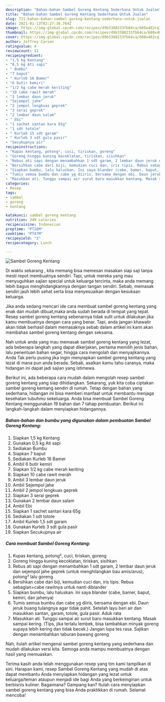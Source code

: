 ```yaml
---
description: "Bahan-bahan Sambel Goreng Kentang Sederhana Untuk Jualan"
title: "Bahan-bahan Sambel Goreng Kentang Sederhana Untuk Jualan"
slug: 721-bahan-bahan-sambel-goreng-kentang-sederhana-untuk-jualan
date: 2021-01-13T02:27:38.764Z
image: https://img-global.cpcdn.com/recipes/d9b3388233fb64ca/680x482cq70/sambel-goreng-kentang-foto-resep-utama.jpg
thumbnail: https://img-global.cpcdn.com/recipes/d9b3388233fb64ca/680x482cq70/sambel-goreng-kentang-foto-resep-utama.jpg
cover: https://img-global.cpcdn.com/recipes/d9b3388233fb64ca/680x482cq70/sambel-goreng-kentang-foto-resep-utama.jpg
author: Jeffrey Carson
ratingvalue: 4
reviewcount: 12
recipeingredient:
- "1,5 kg Kentang"
- "0,5 kg Ati sapi"
- " Bumbu"
- "7 baput"
- " Kurleb 16 Bamer"
- "6 butir kemiri"
- "1/2 kg cabe merah keriting"
- "10 cabe rawit merah"
- "3 lembar daun jeruk"
- "Sejempol jahe"
- "2 jempol lengkuas geprek"
- "3 serai geprek"
- "2 lembar daun salam"
- " Ebi"
- "1 sachet santan kara 65g"
- "1 sdt totole"
- " Kurleb 15 sdt garam"
- " Kurleb 3 sdt gula pasir"
- "Secukupnya air"
recipeinstructions:
- "Kupas kentang, potong², cuci, tiriskan, goreng"
- "Goreng hingga kuning kecoklatan, tiriskan, sisihkan"
- "Rebus ati sapi dengan menambahkan 1 sdt garam, 2 lembar daun jeruk dan sejempol jahe geprek (untuk menghilangkan bau amis/arus), potong² lalu goreng"
- "Bersihkan cabe dari biji, kemudian cuci dan, iris tipis. Rebus sebagian+cabe rawitnya untuk nanti diblander"
- "Siapkan bumbu, lalu haluskan. Ini saya blander (cabe, bamer, baput, kemiri, dan jahenya)"
- "Tumis semua bumbu dan cabe yg diiris, bersama dengan ebi. Daun jeruk buang tulangnya agar tidak pahit. Setelah layu beri air dan masukkan santan, garam, totole, gula pasir. Aduk rata"
- "Masukkan ati. Tunggu sampai air surut baru masukkan kentang. Masak sampai kering. (Tips, jika terlalu lembek, bisa tambahkan minyak goreng supaya lebih kering dan tidak becek.) Jangan lupa tes rasa. Sajikan dengan menambahkan taburan bawang goreng"
categories:
- Resep
tags:
- sambel
- goreng
- kentang

katakunci: sambel goreng kentang 
nutrition: 249 calories
recipecuisine: Indonesian
preptime: "PT26M"
cooktime: "PT47M"
recipeyield: "3"
recipecategory: Lunch

---
```



![Sambel Goreng Kentang](https://img-global.cpcdn.com/recipes/d9b3388233fb64ca/680x482cq70/sambel-goreng-kentang-foto-resep-utama.jpg)

Di waktu  sekarang , kita memang bisa memesan masakan siap saji tanpa mesti repot membuatnya sendiri. Tapi, untuk mereka yang mau menyuguhkan sajian special untuk keluarga tercinta, maka anda memang lebih bagus menghidangkannya dengan tangan sendiri. Sebab, memasak sendiri jauh lebih sehat serta bisa menyesuaikan dengan kesukaan keluarga.

Jika anda sedang mencari ide cara membuat sambel goreng kentang yang enak dan mudah dibuat,maka anda sudah berada di tempat yang tepat. Resep sambel goreng kentang  sebenarnya tidak sulit untuk dilakukan jika kamu membuatnya dengan cara yang benar. Tapi, anda jangan khawatir akan tidak berhasil dalam memasaknya 
sebab dalam artikel ini kami akan membahas sambel goreng kentang dengan seksama.  



Nah untuk anda yang mau memasak sambel goreng kentang yang lezat, ada beberapa langkah yang dapat dikerjakan, pertama memilih jenis bahan, lalu penentuan bahan segar, hingga cara mengolah dan menyajikannya. Anda Tak perlu pusing jika ingin menyiapkan sambel goreng kentang yang lezat di mana pun anda berada. Sebab, asalkan kamu  tahu caranya, maka hidangan ini dapat jadi sajian yang istimewa.

Berikut ini, ada beberapa cara mudah dalam mengolah resep sambel goreng kentang yang siap dihidangkan. Sekarang, yuk kita coba ciptakan sambel goreng kentang sendiri di rumah. Tetap dengan bahan yang sederhana, hidangan ini bisa memberi manfaat untuk membantu menjaga kesehatan tubuhmu sekeluarga. Anda bisa membuat Sambel Goreng Kentang menggunakan 19 bahan dan 7 tahap pembuatan. Berikut ini langkah-langkah dalam menyiapkan hidangannya.

<!--inarticleads1-->

##### Bahan-bahan dan bumbu yang digunakan dalam pembuatan Sambel Goreng Kentang:

1. Siapkan 1,5 kg Kentang
1. Gunakan 0,5 kg Ati sapi
1. Sediakan  Bumbu
1. Siapkan 7 baput
1. Sediakan  Kurleb 16 Bamer
1. Ambil 6 butir kemiri
1. Siapkan 1/2 kg cabe merah keriting
1. Siapkan 10 cabe rawit merah
1. Ambil 3 lembar daun jeruk
1. Ambil Sejempol jahe
1. Ambil 2 jempol lengkuas geprek
1. Siapkan 3 serai geprek
1. Gunakan 2 lembar daun salam
1. Ambil  Ebi
1. Siapkan 1 sachet santan kara 65g
1. Sediakan 1 sdt totole
1. Ambil  Kurleb 1,5 sdt garam
1. Gunakan  Kurleb 3 sdt gula pasir
1. Siapkan Secukupnya air




<!--inarticleads2-->

##### Cara membuat Sambel Goreng Kentang:

1. Kupas kentang, potong², cuci, tiriskan, goreng
1. Goreng hingga kuning kecoklatan, tiriskan, sisihkan
1. Rebus ati sapi dengan menambahkan 1 sdt garam, 2 lembar daun jeruk dan sejempol jahe geprek (untuk menghilangkan bau amis/arus), potong² lalu goreng
1. Bersihkan cabe dari biji, kemudian cuci dan, iris tipis. Rebus sebagian+cabe rawitnya untuk nanti diblander
1. Siapkan bumbu, lalu haluskan. Ini saya blander (cabe, bamer, baput, kemiri, dan jahenya)
1. Tumis semua bumbu dan cabe yg diiris, bersama dengan ebi. Daun jeruk buang tulangnya agar tidak pahit. Setelah layu beri air dan masukkan santan, garam, totole, gula pasir. Aduk rata
1. Masukkan ati. Tunggu sampai air surut baru masukkan kentang. Masak sampai kering. (Tips, jika terlalu lembek, bisa tambahkan minyak goreng supaya lebih kering dan tidak becek.) Jangan lupa tes rasa. Sajikan dengan menambahkan taburan bawang goreng




Nah, itulah artikel mengenai  sambel goreng kentang  yang sederhana dan mudah dilakukan versi kita. Semoga anda mampu membuatnya dengan hasil yang memuaskan. 

Terima kasih anda telah menggunakan resep yang tim kami tampilkan di sini. Harapan kami, resep  Sambel Goreng Kentang yang mudah di atas dapat membantu Anda menyiapkan hidangan yang lezat untuk keluarga/teman ataupun menjadi ide bagi Anda yang berkeinginan untuk berbisnis kuliner. Bagaimana? Gampang kan? Itulah cara menyiapkan sambel goreng kentang yang bisa Anda praktikkan di rumah. Selamat mencoba!

